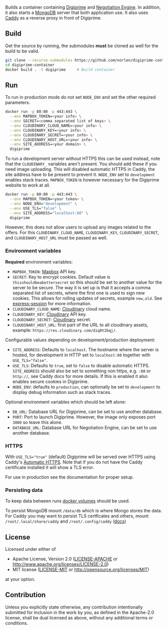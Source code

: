 Builds a container containing [Digiprime](https://github.com/norlen/Digiprime) and [Negotiation Engine](https://github.com/norlen/NegotiationEngine). In addition, it also starts a [MongoDB](https://www.mongodb.com/) server that both application use. It also uses [Caddy](https://caddyserver.com/) as a reverse proxy in front of Digiprime.

## Build

Get the source by running, the submodules **must** be cloned as well for the build to be valid.

```bash
git clone --recurse-submodules https://github.com/norlen/digiprime-container
cd digiprime-container
docker build . -t digiprime     # Build container
```

## Run

To run in production mode do not set `NODE_ENV` and set the other required parameters.

```bash
docker run -p 80:80 -p 443:443 \
  --env MAPBOX_TOKEN=<your info> \
  --env SECRET=<comma separated list of keys> \
  --env CLOUDINARY_CLOUD_NAME=<your info> \
  --env CLOUDINARY_KEY=<your info> \
  --env CLOUDINARY_SECRET=<your info> \
  --env CLOUDINARY_HOST_URL=<your info> \
  --env SITE_ADDRESS=<your domain> \
  digiprime
```

To run a development server without HTTPS this can be used instead, note that the `CLOUDINARY_` variables aren't present. You should add these if you need image uploading. This will disabled automatic HTTPS in Caddy, the site address have to be present to prevent it. `NODE_ENV` set to `development` enables stack traces. `MAPBOX_TOKEN` is however necessary for the Digiprime website to work at all.

```bash
docker run -p 80:80 -p 443:443 \
  --env MAPBOX_TOKEN=<your token> \
  --env NODE_ENV="development" \
  --env USE_TLS="false" \
  --env SITE_ADDRESS="localhost:80" \
  digiprime
```

However, this does not allow users to upload any images related to the offers. For this `CLOUDINARY_CLOUD_NAME`, `CLOUDINARY_KEY`, `CLOUDINARY_SECRET`, and `CLOUDINARY_HOST_URL` must be passed as well.

### Environment variables

**Required** environment variables:

- `MAPBOX_TOKEN`: [Mapbox](https://www.mapbox.com/) API key.
- `SECRET`: Key to encrypt cookies. Default value is `thisshouldbeabettersecret` so this should be set to another value for the server to be secure. The way it is set up is that it accepts a comma separated list of secrets, where the first one is used to sign new cookies. This allows for rolling updates of secrets, example `new,old`. See [express-session](https://www.npmjs.com/package/express-session) for more information.
- `CLOUDINARY_CLOUD_NAME`: [Cloudinary](https://cloudinary.com/) cloud name.
- `CLOUDINARY_KEY`: [Cloudinary](https://cloudinary.com/) API key.
- `CLOUDINARY_SECRET`: [Cloudinary](https://cloudinary.com/) secret.
- `CLOUDINARY_HOST_URL`: first part of the URL to all cloudinary assets, example: `https://res.cloudinary.com/diq0t2bqj/`.

Configurable values depending on development/production deployment:

- `SITE_ADDRESS`: Defaults to `localhost`. The hostname where the server is hosted, for development in HTTP set to `localhost:80` together with `USE_TLS="false"`.
- `USE_TLS`: Defaults to `true`, set to `false` to disable automatic HTTPS. `SITE_ADDRESS` should also be set to something non https, e.g. `:80` or `http://`, see Caddy docs for more details. If this is enabled it also enables secure cookies in Digiprime.
- `NODE_ENV`: defaults to `production`, can optionally be set to `development` to display debug information such as stack traces.

Optional environment variables which should be left alone:

- `DB_URL`: Database URL for Digiprime, can be set to use another database.
- `PORT`: Port to launch Digiprime. However, the image only exposes port `3000` so leave this alone.
- `DATABASE_URL`: Database URL for Negotiation Engine, can be set to use another database.

### HTTPS

With `USE_TLS="true"` (default) Digiprime will be served over HTTPS using Caddy's [Automatic HTTPS](https://caddyserver.com/docs/automatic-https). Note that if you do not have the Caddy certificate installed it will show a TLS error.

For use in production see the documentation for proper setup.

### Persisting data

To keep data between runs [docker volumes](https://docs.docker.com/storage/volumes/) should be used.

To persist MongoDB mount `/data/db` which is where Mongo stores the data. For Caddy you may want to persist TLS certficates and others, mount `/root/.local/share/caddy` and `/root/.config/caddy` ([docs](https://caddyserver.com/docs/conventions#data-directory)) 

## License

Licensed under either of

 * Apache License, Version 2.0
   ([LICENSE-APACHE](LICENSE-APACHE) or http://www.apache.org/licenses/LICENSE-2.0)
 * MIT license
   ([LICENSE-MIT](LICENSE-MIT) or http://opensource.org/licenses/MIT)

at your option.

## Contribution

Unless you explicitly state otherwise, any contribution intentionally submitted
for inclusion in the work by you, as defined in the Apache-2.0 license, shall be
dual licensed as above, without any additional terms or conditions.
